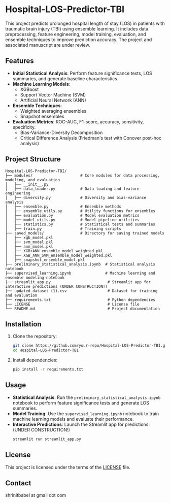 # Hospital-LOS-Predictor-TBI

This project predicts prolonged hospital length of stay (LOS) in patients with traumatic brain injury (TBI) using ensemble learning. It includes data preprocessing, feature engineering, model training, evaluation, and ensemble techniques to improve prediction accuracy. The project and associated manuscript are under review. 

## Features

- **Initial Statistical Analysis**: Perform feature significance tests, LOS summaries, and generate baseline characteristics.
- **Machine Learning Models**:
    - XGBoost
    - Support Vector Machine (SVM)
    - Artificial Neural Network (ANN)
- **Ensemble Techniques**:
    - Weighted averaging ensembles
    - Snapshot ensembles
- **Evaluation Metrics**: ROC-AUC, F1-score, accuracy, sensitivity, specificity.
    - Bias-Variance-Diversity Decomposition
    - Critical Difference Analysis (Friedman's test with Conover post-hoc analysis)

## Project Structure

```
Hospital-LOS-Predictor-TBI/
├── modules/                     # Core modules for data processing, modeling, and evaluation
│   ├── __init__.py
│   ├── data_loader.py           # Data loading and feature engineering
│   ├── diversity.py             # Diversity and bias-variance analysis
│   ├── ensemble.py              # Ensemble methods
│   ├── ensemble_utils.py        # Utility functions for ensembles
│   ├── evaluation.py            # Model evaluation metrics
│   ├── model_utils.py           # Model pipeline utilities
│   ├── statistics.py            # Statistical tests and summaries
│   ├── train.py                 # Training scripts
├── saved_models/                # Directory for saving trained models
│   ├── xgb_model.pkl
│   ├── svm_model.pkl
│   ├── ann_model.pkl
│   ├── XGB+ANN_ensemble_model_weighted.pkl
│   ├── XGB_ANN_SVM_ensemble_model_weighted.pkl
│   ├── snapshot_ensemble_model.pkl
├── preliminary_statistical_analysis.ipynb  # Statistical analysis notebook
├── supervised_learning.ipynb               # Machine learning and ensemble modeling notebook
├── streamlit_app.py                         # Streamlit app for interactive predictions (UNDER CONSTRUCTION!)
├── updated_dataset (1).csv                  # Dataset for training and evaluation
├── requirements.txt                         # Python dependencies
├── LICENSE                                  # License file
└── README.md                                # Project documentation
```

## Installation

1. Clone the repository:
     ```bash
     git clone https://github.com/your-repo/Hospital-LOS-Predictor-TBI.git
     cd Hospital-LOS-Predictor-TBI
     ```

2. Install dependencies:
     ```bash
     pip install -r requirements.txt
     ```

## Usage

- **Statistical Analysis**: Run the `preliminary_statistical_analysis.ipynb` notebook to perform feature significance tests and generate LOS summaries.
- **Model Training**: Use the `supervised_learning.ipynb` notebook to train machine learning models and evaluate their performance.
- **Interactive Predictions**: Launch the Streamlit app for predictions: (UNDER CONSTRUCTION!)
     ```bash
     streamlit run streamlit_app.py
     ```

## License

This project is licensed under the terms of the [LICENSE](./LICENSE) file.

## Contact
shrinitbabel at gmail dot com



